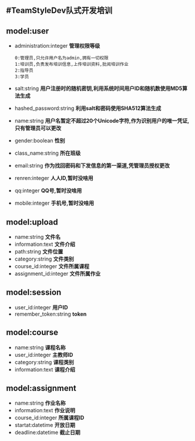 #TeamStyleDev队式开发培训
----------

model:user
-
- administration:integer **管理权限等级**

    `0:管理员,只允许用户名为admin,拥有一切权限`  
    `1:培训员,负责发布培训信息,上传培训资料,批阅培训作业`  
    `2:指导员`  
    `3:学员`  
- salt:string **用户注册时的随机密钥,利用系统时间用户ID和随机数使用MD5算法生成**
- hashed_password:string **利用salt和密码使用SHA512算法生成**
- name:string **用户名暂定不超过20个Unicode字符,作为识别用户的唯一凭证,只有管理员可以更改**
- gender:boolean **性别**
- class_name:string **所在班级**
- email:string **作为找回密码和下发信息的第一渠道,凭管理员授权更改**
- renren:integer **人人ID,暂时没啥用**
- qq:integer **QQ号,暂时没啥用**
- mobile:integer **手机号,暂时没啥用**

model:upload
-
- name:string **文件名**
- information:text **文件介绍**
- path:string **文件位置**
- category:string **文件类别**
- course_id:integer **文件所属课程**
- assignment_id:integer **文件所属作业**

model:session
-
- user_id:integer **用户ID**
- remember_token:string **token**

model:course
-
- name:string **课程名称**
- user_id:integer **主教师ID**
- category:string **课程类别**
- information:text **课程介绍**

model:assignment
-
- name:string **作业名称**
- information:text **作业说明**
- course_id:integer **所属课程ID**
- startat:datetime **开放日期**
- deadline:datetime **截止日期**
